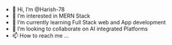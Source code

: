 - 👋 Hi, I’m @Harish-78
- 👀 I’m interested in MERN Stack
- 🌱 I’m currently learning Full Stack web and App development
- 💞️ I’m looking to collaborate on AI integrated Platforms
- 📫 How to reach me ...

<!---
Harish-78/Harish-78 is a ✨ special ✨ repository because its `README.md` (this file) appears on your GitHub profile.
You can click the Preview link to take a look at your changes.
--->
